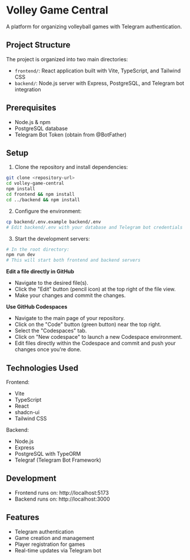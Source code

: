 # Volley Game Central

A platform for organizing volleyball games with Telegram authentication.

## Project Structure

The project is organized into two main directories:

- `frontend/`: React application built with Vite, TypeScript, and Tailwind CSS
- `backend/`: Node.js server with Express, PostgreSQL, and Telegram bot integration

## Prerequisites

- Node.js & npm
- PostgreSQL database
- Telegram Bot Token (obtain from @BotFather)

## Setup

1. Clone the repository and install dependencies:
```sh
git clone <repository-url>
cd volley-game-central
npm install
cd frontend && npm install
cd ../backend && npm install
```

2. Configure the environment:
```sh
cp backend/.env.example backend/.env
# Edit backend/.env with your database and Telegram bot credentials
```

3. Start the development servers:
```sh
# In the root directory:
npm run dev
# This will start both frontend and backend servers
```

**Edit a file directly in GitHub**

- Navigate to the desired file(s).
- Click the "Edit" button (pencil icon) at the top right of the file view.
- Make your changes and commit the changes.

**Use GitHub Codespaces**

- Navigate to the main page of your repository.
- Click on the "Code" button (green button) near the top right.
- Select the "Codespaces" tab.
- Click on "New codespace" to launch a new Codespace environment.
- Edit files directly within the Codespace and commit and push your changes once you're done.

## Technologies Used

Frontend:
- Vite
- TypeScript
- React
- shadcn-ui
- Tailwind CSS

Backend:
- Node.js
- Express
- PostgreSQL with TypeORM
- Telegraf (Telegram Bot Framework)

## Development

- Frontend runs on: http://localhost:5173
- Backend runs on: http://localhost:3000

## Features

- Telegram authentication
- Game creation and management
- Player registration for games
- Real-time updates via Telegram bot
